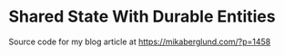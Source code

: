 # Shared State With Durable Entities
Source code for my blog article at https://mikaberglund.com/?p=1458
